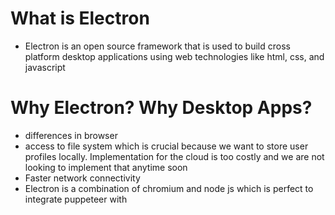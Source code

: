# What is Electron
- Electron is an open source framework that is used to build cross platform desktop applications using web technologies like html, css, and javascript

# Why Electron? Why Desktop Apps?
- differences in browser
- access to file system which is crucial because we want to store user profiles locally. Implementation for the cloud is too costly and we are not looking to implement that anytime soon
- Faster network connectivity
- Electron is a combination of chromium and node js which is perfect to integrate puppeteer with
